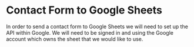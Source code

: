 # Contact Form to Google Sheets

In order to send a contact form to Google Sheets we will need to set up the API within Google. We will need to be signed in and using the Google account which owns the sheet that we would like to use.
